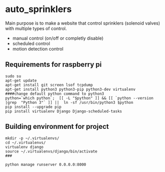 # auto_sprinklers
Main purpose is to make a website that control sprinklers (solenoid valves) with multiple types of control.
- manual control (on/off or completly disable)
- scheduled control
- motion detection control
## Requirements for raspberry pi 
```
sudo su
apt-get update
apt-get install git screen lsof tcpdump 
apt-get install python3 python3-pip python3-dev virtualenv
####change default python command to python3
python=`which python`;  [[ -L "$python" ]] && [[ `python --version |grep  "Python 3"` ]] ||  ln -sf /usr/bin/python3 $python
pip install --upgrade pip
pip install virtualenv Django Django-scheduled-tasks
```
## Building environment for project 
```
mkdir -p ~/.virtualenvs/
cd ~/.virtualenvs/
virtualenv django
source ~/.virtualenvs/django/bin/activate
###

python manage runserver 0.0.0.0:8000
```
